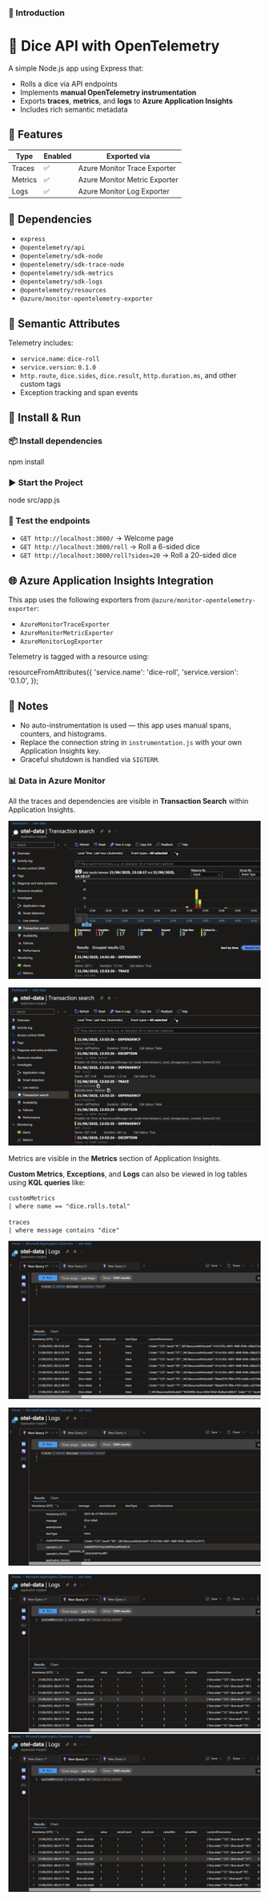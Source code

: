 ### 📘 Introduction
# 🎲 Dice API with OpenTelemetry

A simple Node.js app using Express that:

- Rolls a dice via API endpoints
- Implements **manual OpenTelemetry instrumentation**
- Exports **traces**, **metrics**, and **logs** to **Azure Application Insights**
- Includes rich semantic metadata

## 🚀 Features

| Type    | Enabled | Exported via                                 |
| ------- | ------- | ----------------------------------------------|
| Traces  | ✅       | Azure Monitor Trace Exporter                 |
| Metrics | ✅       | Azure Monitor Metric Exporter                |
| Logs    | ✅       | Azure Monitor Log Exporter                   |

## 🧰 Dependencies

- `express`
- `@opentelemetry/api`
- `@opentelemetry/sdk-node`
- `@opentelemetry/sdk-trace-node`
- `@opentelemetry/sdk-metrics`
- `@opentelemetry/sdk-logs`
- `@opentelemetry/resources`
- `@azure/monitor-opentelemetry-exporter`

## 🧠 Semantic Attributes

Telemetry includes:

- `service.name`: `dice-roll`
- `service.version`: `0.1.0`
- `http.route`, `dice.sides`, `dice.result`, `http.duration.ms`, and other custom tags
- Exception tracking and span events


## 🔧 Install & Run

### 📦 Install dependencies

npm install

### ▶️ Start the Project

node src/app.js

### 🧪 Test the endpoints

  - `GET http://localhost:3000/` → Welcome page
  - `GET http://localhost:3000/roll` → Roll a 6-sided dice
  - `GET http://localhost:3000/roll?sides=20` → Roll a 20-sided dice


## 🌐 Azure Application Insights Integration

This app uses the following exporters from `@azure/monitor-opentelemetry-exporter`:

  - `AzureMonitorTraceExporter`
  - `AzureMonitorMetricExporter`
  - `AzureMonitorLogExporter`

Telemetry is tagged with a resource using:

resourceFromAttributes({
  'service.name': 'dice-roll',
  'service.version': '0.1.0',
});


## 📡 Notes

  - No auto-instrumentation is used — this app uses manual spans, counters, and histograms.
  - Replace the connection string in `instrumentation.js` with your own Application Insights key.
  - Graceful shutdown is handled via `SIGTERM`.


### 📊 Data in Azure Monitor

All the traces and dependencies are visible in **Transaction Search** within Application Insights.

![Transaction Search](/img/transaction_search_1.png)

![Transaction Search](/img/transaction_search_2.png)

Metrics are visible in the **Metrics** section of Application Insights.

**Custom Metrics**, **Exceptions**, and **Logs** can also be viewed in log tables using **KQL queries** like:

```kusto
customMetrics
| where name == "dice.rolls.total"

traces
| where message contains "dice"

```

![Traces](/img/traces_1.png)

![Traces](/img/traces_2.png)  

![CustomMetrics](/img/custom_metrics_1.png)
![CustomMetrics](/img/custom_metrics_1.png)
